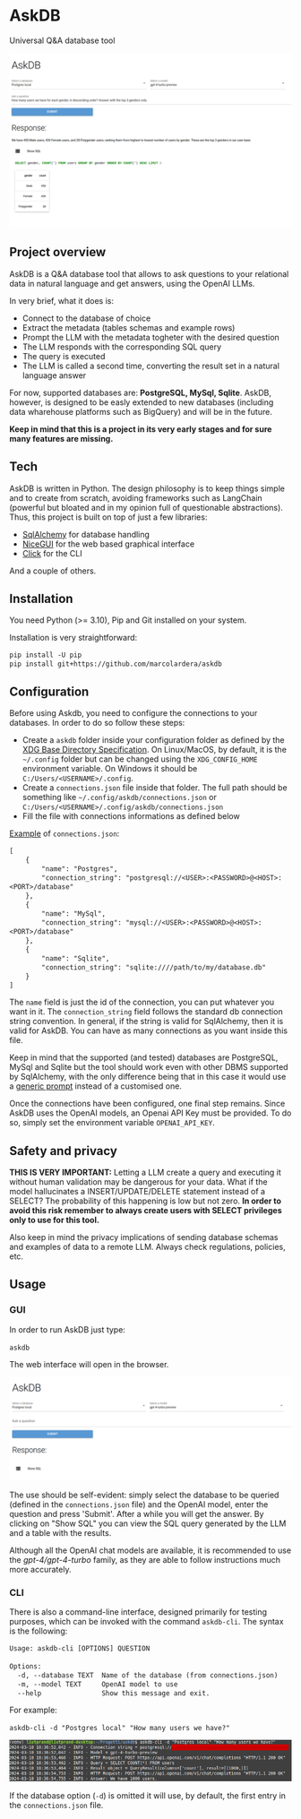 # AskDB

Universal Q&A database tool

![intro screenshot](screenshots/screenshot-0.png)

## Project overview

AskDB is a Q&A database tool that allows to ask questions to your relational data in natural language and get answers, using the OpenAI LLMs.

In very brief, what it does is:

- Connect to the database of choice
- Extract the metadata (tables schemas and example rows)
- Prompt the LLM with the metadata togheter with the desired question
- The LLM responds with the corresponding SQL query
- The query is executed
- The LLM is called a second time, converting the result set in a natural language answer

For now, supported databases are: **PostgreSQL, MySql, Sqlite**. AskDB, however, is designed to be easly extended to new databases (including data wharehouse platforms such as BigQuery) and will be in the future.

**Keep in mind that this is a project in its very early stages and for sure many features are missing.**

## Tech

AskDB is written in Python. The design philosophy is to keep things simple and to create from scratch, avoiding frameworks such as LangChain (powerful but bloated and in my opinion full of questionable abstractions). Thus, this project is built on top of just a few libraries:

- [SqlAlchemy](https://www.sqlalchemy.org/) for database handling
- [NiceGUI](https://nicegui.io/) for the web based graphical interface
- [Click](https://click.palletsprojects.com) for the CLI

And a couple of others.

## Installation

You need Python (>= 3.10), Pip and Git installed on your system.

Installation is very straightforward:

```
pip install -U pip
pip install git+https://github.com/marcolardera/askdb
```

## Configuration

Before using Askdb, you need to configure the connections to your databases. In order to do so follow these steps:

- Create a `askdb` folder inside your configuration folder as defined by the [XDG Base Directory Specification](https://specifications.freedesktop.org/basedir-spec/basedir-spec-latest.html). On Linux/MacOS, by default, it is the `~/.config` folder but can be changed using the `XDG_CONFIG_HOME` environment variable. On Windows it should be `C:/Users/<USERNAME>/.config`.
- Create a `connections.json` file inside that folder. The full path should be something like `~/.config/askdb/connections.json` or `C:/Users/<USERNAME>/.config/askdb/connections.json`
- Fill the file with connections informations as defined below

[Example](connections_template.json) of `connections.json`:

```
[
    {
        "name": "Postgres",
        "connection_string": "postgresql://<USER>:<PASSWORD>@<HOST>:<PORT>/database"
    },
    {
        "name": "MySql",
        "connection_string": "mysql://<USER>:<PASSWORD>@<HOST>:<PORT>/database"
    },
    {
        "name": "Sqlite",
        "connection_string": "sqlite:////path/to/my/database.db"
    }
]
```

The `name` field is just the id of the connection, you can put whatever you want in it. The `connection_string` field follows the standard db connection string convention. In general, if the string is valid for SqlAlchemy, then it is valid for AskDB. You can have as many connections as you want inside this file.

Keep in mind that the supported (and tested) databases are PostgreSQL, MySql and Sqlite but the tool should work even with other DBMS supported by SqlAlchemy, with the only difference being that in this case it would use a [generic prompt](src/prompts/general.txt) instead of a customised one.

Once the connections have been configured, one final step remains. Since AskDB uses the OpenAI models, an Openai API Key must be provided. To do so, simply set the environment variable `OPENAI_API_KEY`.

## Safety and privacy

**THIS IS VERY IMPORTANT:** Letting a LLM create a query and executing it without human validation may be dangerous for your data. What if the model hallucinates a INSERT/UPDATE/DELETE statement instead of a SELECT? The probability of this happening is low but not zero. **In order to avoid this risk remember to always create users with SELECT privileges only to use for this tool.**

Also keep in mind the privacy implications of sending database schemas and examples of data to a remote LLM. Always check regulations, policies, etc.

## Usage

### GUI

In order to run AskDB just type:

`askdb`

The web interface will open in the browser.

![gui screenshot](screenshots/screenshot-1.png)

The use should be self-evident: simply select the database to be queried (defined in the `connections.json` file) and the OpenAI model, enter the question and press 'Submit'. After a while you will get the answer. By clicking on "Show SQL" you can view the SQL query generated by the LLM and a table with the results.

Although all the OpenAI chat models are available, it is recommended to use the *gpt-4/gpt-4-turbo* family, as they are able to follow instructions much more accurately.

### CLI

There is also a command-line interface, designed primarily for testing purposes, which can be invoked with the command `askdb-cli`. The syntax is the following:

```
Usage: askdb-cli [OPTIONS] QUESTION

Options:
  -d, --database TEXT  Name of the database (from connections.json)
  -m, --model TEXT     OpenAI model to use
  --help               Show this message and exit.
```

For example:

`askdb-cli -d "Postgres local" "How many users we have?"`

![cli screenshot](screenshots/screenshot-2.png)

If the database option (`-d`) is omitted it will use, by default, the first entry in the `connections.json` file.
